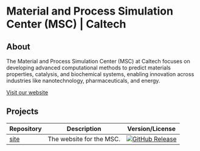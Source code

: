 # Material and Process Simulation Center (MSC) | Caltech

## About

The Material and Process Simulation Center (MSC) at Caltech focuses on developing advanced computational methods to predict materials properties, catalysis, and biochemical systems, enabling innovation across industries like nanotechnology, pharmaceuticals, and energy.

[Visit our website](https://wag.caltech.edu)

## Projects

| Repository                                 | Description              | Version/License                                                                                                           |
| ------------------------------------------ | ------------------------ | ------------------------------------------------------------------------------------------------------------------------- |
| [site](https://github.com/caltechmsc/site) | The website for the MSC. | [![GitHub Release](https://img.shields.io/github/v/release/caltechmsc/site)](https://github.com/caltechmsc/site/releases) |

